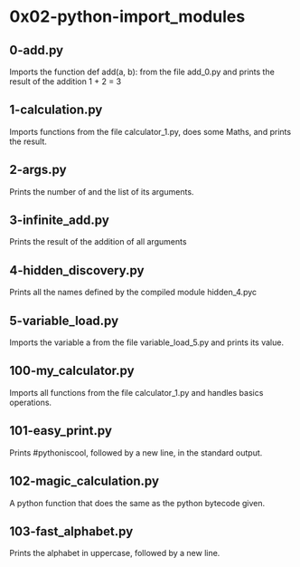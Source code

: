 # 0x02-python-import_modules
## 0-add.py
Imports the function def add(a, b): from the file add_0.py and prints the result of the addition 1 + 2 = 3
## 1-calculation.py
Imports functions from the file calculator_1.py, does some Maths, and prints the result.
## 2-args.py
Prints the number of and the list of its arguments.
## 3-infinite_add.py
Prints the result of the addition of all arguments
## 4-hidden_discovery.py
Prints all the names defined by the compiled module hidden_4.pyc
## 5-variable_load.py
Imports the variable a from the file variable_load_5.py and prints its value.
## 100-my_calculator.py
Imports all functions from the file calculator_1.py and handles basics operations.
## 101-easy_print.py
Prints #pythoniscool, followed by a new line, in the standard output.
## 102-magic_calculation.py
A python function that does the same as the python bytecode given.
## 103-fast_alphabet.py
Prints the alphabet in uppercase, followed by a new line.
